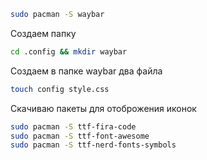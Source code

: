 
```bash
sudo pacman -S waybar
```

Создаем папку 

```bash
cd .config && mkdir waybar
```

Создаем в папке waybar два файла

```bash
touch config style.css
```

Скачиваю пакеты для отоброжения иконок

```bash
sudo pacman -S ttf-fira-code
sudo pacman -S ttf-font-awesome
sudo pacman -S ttf-nerd-fonts-symbols
```




